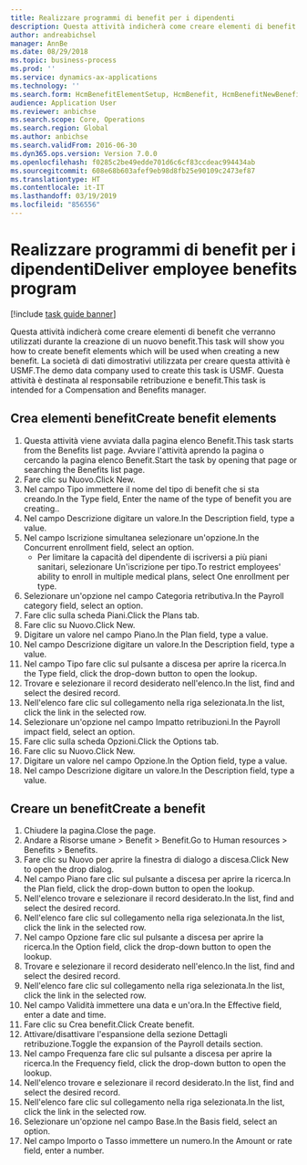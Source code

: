 ```yaml
---
title: Realizzare programmi di benefit per i dipendenti
description: Questa attività indicherà come creare elementi di benefit che verranno utilizzati durante la creazione di un nuovo benefit.
author: andreabichsel
manager: AnnBe
ms.date: 08/29/2018
ms.topic: business-process
ms.prod: ''
ms.service: dynamics-ax-applications
ms.technology: ''
ms.search.form: HcmBenefitElementSetup, HcmBenefit, HcmBenefitNewBenefit, HcmBenefitPlanLookup
audience: Application User
ms.reviewer: anbichse
ms.search.scope: Core, Operations
ms.search.region: Global
ms.author: anbichse
ms.search.validFrom: 2016-06-30
ms.dyn365.ops.version: Version 7.0.0
ms.openlocfilehash: f0285c2be49edde701d6c6cf83ccdeac994434ab
ms.sourcegitcommit: 608e68b603afef9eb98d8fb25e90109c2473ef87
ms.translationtype: HT
ms.contentlocale: it-IT
ms.lasthandoff: 03/19/2019
ms.locfileid: "856556"
---
```

# <a name="deliver-employee-benefits-program"></a><span data-ttu-id="562d6-103">Realizzare programmi di benefit per i dipendenti</span><span class="sxs-lookup"><span data-stu-id="562d6-103">Deliver employee benefits program</span></span>

[!include [task guide banner](../../includes/task-guide-banner.md)]

<span data-ttu-id="562d6-104">Questa attività indicherà come creare elementi di benefit che verranno utilizzati durante la creazione di un nuovo benefit.</span><span class="sxs-lookup"><span data-stu-id="562d6-104">This task will show you how to create benefit elements which will be used when creating a new benefit.</span></span> <span data-ttu-id="562d6-105">La società di dati dimostrativi utilizzata per creare questa attività è USMF.</span><span class="sxs-lookup"><span data-stu-id="562d6-105">The demo data company used to create this task is USMF.</span></span> <span data-ttu-id="562d6-106">Questa attività è destinata al responsabile retribuzione e benefit.</span><span class="sxs-lookup"><span data-stu-id="562d6-106">This task is intended for a Compensation and Benefits manager.</span></span>


## <a name="create-benefit-elements"></a><span data-ttu-id="562d6-107">Crea elementi benefit</span><span class="sxs-lookup"><span data-stu-id="562d6-107">Create benefit elements</span></span>
1. <span data-ttu-id="562d6-108">Questa attività viene avviata dalla pagina elenco Benefit.</span><span class="sxs-lookup"><span data-stu-id="562d6-108">This task starts from the Benefits list page.</span></span> <span data-ttu-id="562d6-109">Avviare l'attività aprendo la pagina o cercando la pagina elenco Benefit.</span><span class="sxs-lookup"><span data-stu-id="562d6-109">Start the task by opening that page or searching the Benefits list page.</span></span>
2. <span data-ttu-id="562d6-110">Fare clic su Nuovo.</span><span class="sxs-lookup"><span data-stu-id="562d6-110">Click New.</span></span>
3. <span data-ttu-id="562d6-111">Nel campo Tipo immettere il nome del tipo di benefit che si sta creando.</span><span class="sxs-lookup"><span data-stu-id="562d6-111">In the Type field, Enter the name of the type of benefit you are creating..</span></span>
4. <span data-ttu-id="562d6-112">Nel campo Descrizione digitare un valore.</span><span class="sxs-lookup"><span data-stu-id="562d6-112">In the Description field, type a value.</span></span>
5. <span data-ttu-id="562d6-113">Nel campo Iscrizione simultanea selezionare un'opzione.</span><span class="sxs-lookup"><span data-stu-id="562d6-113">In the Concurrent enrollment field, select an option.</span></span>
    * <span data-ttu-id="562d6-114">Per limitare la capacità del dipendente di iscriversi a più piani sanitari, selezionare Un'iscrizione per tipo.</span><span class="sxs-lookup"><span data-stu-id="562d6-114">To restrict employees' ability to enroll in multiple medical plans, select One enrollment per type.</span></span>  
6. <span data-ttu-id="562d6-115">Selezionare un'opzione nel campo Categoria retributiva.</span><span class="sxs-lookup"><span data-stu-id="562d6-115">In the Payroll category field, select an option.</span></span>
7. <span data-ttu-id="562d6-116">Fare clic sulla scheda Piani.</span><span class="sxs-lookup"><span data-stu-id="562d6-116">Click the Plans tab.</span></span>
8. <span data-ttu-id="562d6-117">Fare clic su Nuovo.</span><span class="sxs-lookup"><span data-stu-id="562d6-117">Click New.</span></span>
9. <span data-ttu-id="562d6-118">Digitare un valore nel campo Piano.</span><span class="sxs-lookup"><span data-stu-id="562d6-118">In the Plan field, type a value.</span></span>
10. <span data-ttu-id="562d6-119">Nel campo Descrizione digitare un valore.</span><span class="sxs-lookup"><span data-stu-id="562d6-119">In the Description field, type a value.</span></span>
11. <span data-ttu-id="562d6-120">Nel campo Tipo fare clic sul pulsante a discesa per aprire la ricerca.</span><span class="sxs-lookup"><span data-stu-id="562d6-120">In the Type field, click the drop-down button to open the lookup.</span></span>
12. <span data-ttu-id="562d6-121">Trovare e selezionare il record desiderato nell'elenco.</span><span class="sxs-lookup"><span data-stu-id="562d6-121">In the list, find and select the desired record.</span></span>
13. <span data-ttu-id="562d6-122">Nell'elenco fare clic sul collegamento nella riga selezionata.</span><span class="sxs-lookup"><span data-stu-id="562d6-122">In the list, click the link in the selected row.</span></span>
14. <span data-ttu-id="562d6-123">Selezionare un'opzione nel campo Impatto retribuzioni.</span><span class="sxs-lookup"><span data-stu-id="562d6-123">In the Payroll impact field, select an option.</span></span>
15. <span data-ttu-id="562d6-124">Fare clic sulla scheda Opzioni.</span><span class="sxs-lookup"><span data-stu-id="562d6-124">Click the Options tab.</span></span>
16. <span data-ttu-id="562d6-125">Fare clic su Nuovo.</span><span class="sxs-lookup"><span data-stu-id="562d6-125">Click New.</span></span>
17. <span data-ttu-id="562d6-126">Digitare un valore nel campo Opzione.</span><span class="sxs-lookup"><span data-stu-id="562d6-126">In the Option field, type a value.</span></span>
18. <span data-ttu-id="562d6-127">Nel campo Descrizione digitare un valore.</span><span class="sxs-lookup"><span data-stu-id="562d6-127">In the Description field, type a value.</span></span>

## <a name="create-a-benefit"></a><span data-ttu-id="562d6-128">Creare un benefit</span><span class="sxs-lookup"><span data-stu-id="562d6-128">Create a benefit</span></span>
1. <span data-ttu-id="562d6-129">Chiudere la pagina.</span><span class="sxs-lookup"><span data-stu-id="562d6-129">Close the page.</span></span>
2. <span data-ttu-id="562d6-130">Andare a Risorse umane > Benefit > Benefit.</span><span class="sxs-lookup"><span data-stu-id="562d6-130">Go to Human resources > Benefits > Benefits.</span></span>
3. <span data-ttu-id="562d6-131">Fare clic su Nuovo per aprire la finestra di dialogo a discesa.</span><span class="sxs-lookup"><span data-stu-id="562d6-131">Click New to open the drop dialog.</span></span>
4. <span data-ttu-id="562d6-132">Nel campo Piano fare clic sul pulsante a discesa per aprire la ricerca.</span><span class="sxs-lookup"><span data-stu-id="562d6-132">In the Plan field, click the drop-down button to open the lookup.</span></span>
5. <span data-ttu-id="562d6-133">Nell'elenco trovare e selezionare il record desiderato.</span><span class="sxs-lookup"><span data-stu-id="562d6-133">In the list, find and select the desired record.</span></span>
6. <span data-ttu-id="562d6-134">Nell'elenco fare clic sul collegamento nella riga selezionata.</span><span class="sxs-lookup"><span data-stu-id="562d6-134">In the list, click the link in the selected row.</span></span>
7. <span data-ttu-id="562d6-135">Nel campo Opzione fare clic sul pulsante a discesa per aprire la ricerca.</span><span class="sxs-lookup"><span data-stu-id="562d6-135">In the Option field, click the drop-down button to open the lookup.</span></span>
8. <span data-ttu-id="562d6-136">Trovare e selezionare il record desiderato nell'elenco.</span><span class="sxs-lookup"><span data-stu-id="562d6-136">In the list, find and select the desired record.</span></span>
9. <span data-ttu-id="562d6-137">Nell'elenco fare clic sul collegamento nella riga selezionata.</span><span class="sxs-lookup"><span data-stu-id="562d6-137">In the list, click the link in the selected row.</span></span>
10. <span data-ttu-id="562d6-138">Nel campo Validità immettere una data e un'ora.</span><span class="sxs-lookup"><span data-stu-id="562d6-138">In the Effective field, enter a date and time.</span></span>
11. <span data-ttu-id="562d6-139">Fare clic su Crea benefit.</span><span class="sxs-lookup"><span data-stu-id="562d6-139">Click Create benefit.</span></span>
12. <span data-ttu-id="562d6-140">Attivare/disattivare l'espansione della sezione Dettagli retribuzione.</span><span class="sxs-lookup"><span data-stu-id="562d6-140">Toggle the expansion of the Payroll details section.</span></span>
13. <span data-ttu-id="562d6-141">Nel campo Frequenza fare clic sul pulsante a discesa per aprire la ricerca.</span><span class="sxs-lookup"><span data-stu-id="562d6-141">In the Frequency field, click the drop-down button to open the lookup.</span></span>
14. <span data-ttu-id="562d6-142">Nell'elenco trovare e selezionare il record desiderato.</span><span class="sxs-lookup"><span data-stu-id="562d6-142">In the list, find and select the desired record.</span></span>
15. <span data-ttu-id="562d6-143">Nell'elenco fare clic sul collegamento nella riga selezionata.</span><span class="sxs-lookup"><span data-stu-id="562d6-143">In the list, click the link in the selected row.</span></span>
16. <span data-ttu-id="562d6-144">Selezionare un'opzione nel campo Base.</span><span class="sxs-lookup"><span data-stu-id="562d6-144">In the Basis field, select an option.</span></span>
17. <span data-ttu-id="562d6-145">Nel campo Importo o Tasso immettere un numero.</span><span class="sxs-lookup"><span data-stu-id="562d6-145">In the Amount or rate field, enter a number.</span></span>

